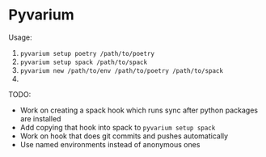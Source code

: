 # Pyvarium

Usage:

1. `pyvarium setup poetry /path/to/poetry`
2. `pyvarium setup spack /path/to/spack`
3. `pyvarium new /path/to/env /path/to/poetry /path/to/spack`
4.

TODO:
- Work on creating a spack hook which runs sync after python packages are installed
- Add copying that hook into spack to `pyvarium setup spack`
- Work on hook that does git commits and pushes automatically
- Use named environments instead of anonymous ones
